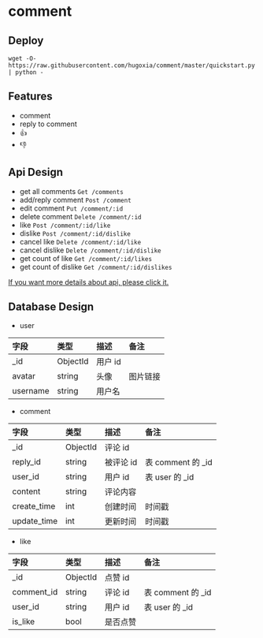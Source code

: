 
# comment

## Deploy
```shell
wget -O- https://raw.githubusercontent.com/hugoxia/comment/master/quickstart.py | python -
```

## Features
- comment
- reply to comment
- 👍
- 👎

## Api Design
- get all comments `Get /comments`
- add/reply comment `Post /comment`
- edit comment `Put /comment/:id`
- delete comment `Delete /comment/:id`
- like `Post /comment/:id/like`
- dislike `Post /comment/:id/dislike`
- cancel like `Delete /comment/:id/like`
- cancel dislike `Delete /comment/:id/dislike`
- get count of like `Get /comment/:id/likes`
- get count of dislike `Get /comment/:id/dislikes`

[If you want more details about api, please click it.](https://github.com/hugoxia/comment/wiki/Api)

## Database Design
* user

|字段	|类型	|描述	|备注|
|:-|:-|:-|:-|
|\_id	|ObjectId	|用户 id||	
|avatar	|string	|头像	|图片链接|
|username	|string	|用户名|	

* comment

|字段	|类型	|描述	|备注|
|:-|:-|:-|:-|
|\_id	|ObjectId	|评论 id	||
|reply_id	|string	|被评论 id	|表 comment 的 \_id|
|user_id	|string	|用户 id	|表 user 的 \_id|
|content	|string	|评论内容	||
|create_time	|int	|创建时间	|时间戳|
|update_time	|int	|更新时间	|时间戳|

* like

|字段	|类型	|描述	|备注|
|:-|:-|:-|:-|
|\_id|ObjectId|点赞 id||
|comment_id	|string	|评论 id	|表 comment 的 \_id|
|user_id	|string	|用户 id	|表 user 的 \_id|
|is_like	|bool	|是否点赞|	|
